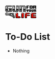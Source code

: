 ![alt text](https://github.com/AprilWRoss/Axio/raw/master/meme.png "GFYL")

# To-Do List
- Nothing

###
